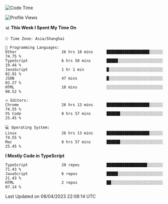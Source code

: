 <!--START_SECTION:waka-->
![Code Time](http://img.shields.io/badge/Code%20Time-4%2C201%20hrs%2022%20mins-blue)

![Profile Views](http://img.shields.io/badge/Profile%20Views-0-blue)

📊 **This Week I Spent My Time On** 

```text
🕑︎ Time Zone: Asia/Shanghai

💬 Programming Languages: 
Other                    26 hrs 18 mins      ███████████████████░░░░░░   74.75 % 
TypeScript               6 hrs 50 mins       █████░░░░░░░░░░░░░░░░░░░░   19.44 % 
JavaScript               1 hr 1 min          █░░░░░░░░░░░░░░░░░░░░░░░░   02.91 % 
JSON                     47 mins             █░░░░░░░░░░░░░░░░░░░░░░░░   02.27 % 
HTML                     10 mins             ░░░░░░░░░░░░░░░░░░░░░░░░░   00.52 % 

🔥 Editors: 
Chrome                   26 hrs 13 mins      ███████████████████░░░░░░   74.55 % 
VS Code                  8 hrs 57 mins       ██████░░░░░░░░░░░░░░░░░░░   25.45 % 

💻 Operating System: 
Linux                    26 hrs 13 mins      ███████████████████░░░░░░   74.55 % 
Mac                      8 hrs 57 mins       ██████░░░░░░░░░░░░░░░░░░░   25.45 % 
```

**I Mostly Code in TypeScript** 

```text
TypeScript               20 repos            ██████████████████░░░░░░░   71.43 % 
JavaScript               6 repos             █████░░░░░░░░░░░░░░░░░░░░   21.43 % 
HTML                     2 repos             ██░░░░░░░░░░░░░░░░░░░░░░░   07.14 % 
```




 Last Updated on 06/04/2023 22:08:14 UTC
<!--END_SECTION:waka-->
